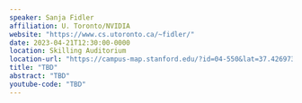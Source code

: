 ```yaml
---
speaker: Sanja Fidler
affiliation: U. Toronto/NVIDIA
website: "https://www.cs.utoronto.ca/~fidler/"
date: 2023-04-21T12:30:00-0000
location: Skilling Auditorium
location-url: "https://campus-map.stanford.edu/?id=04-550&lat=37.42697371527761&lng=-122.17280664808126&zoom=18&srch=undefined"
title: "TBD"
abstract: "TBD"
youtube-code: "TBD"
---
```

